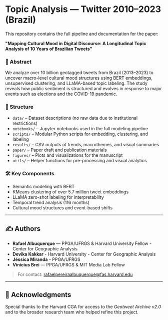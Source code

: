 # Topic Analysis — Twitter 2010–2023 (Brazil)

This repository contains the full pipeline and documentation for the paper:

**"Mapping Cultural Mood in Digital Discourse: A Longitudinal Topic Analysis of 10 Years of Brazilian Tweets"**

### 🧠 Abstract
We analyze over 10 billion geotagged tweets from Brazil (2013–2023) to uncover macro-level cultural mood structures using BERT embeddings, unsupervised clustering, and LLaMA-based topic labeling. The study reveals how public sentiment is structured and evolves in response to major events such as elections and the COVID-19 pandemic.

### 📁 Structure

- `data/` – Dataset descriptions (no raw data due to institutional restrictions)
- `notebooks/` – Jupyter notebooks used in the full modeling pipeline
- `scripts/` – Modular Python scripts for embedding, clustering, and labeling
- `results/` – CSV outputs of trends, macrothemes, and visual summaries
- `paper/` – Paper draft and publication materials
- `figures/` – Plots and visualizations for the manuscript
- `utils/` – Helper functions for pre-processing and visual analytics

### 🛠️ Key Components
- Semantic modeling with BERT
- KMeans clustering of over 5.7 million tweet embeddings
- LLaMA zero-shot labeling for interpretability
- Temporal trend analysis (116 months)
- Cultural mood structures and event-based shifts




---
## ✍️ Authors

- **Rafael Albuquerque** — PPGA/UFRGS & Harvard University Fellow - Center for Geographic Analysis
- **Devika Kakkar** - Harvard University - Center for Geographic Analysis
- **Jéssica Miranda** - PPGA/UFRGS
- **Vinícius Brei** — PPGA/UFRGS & MIT Media Lab Fellow
  
> For contact: rafaelpereiraalbuquerque@fas.harvard.edu

---

## 🎁 Acknowledgments

Special thanks to the Harvard CGA for access to the *Geotweet Archive v2.0*  
and to the broader research team who helped refine this project.
